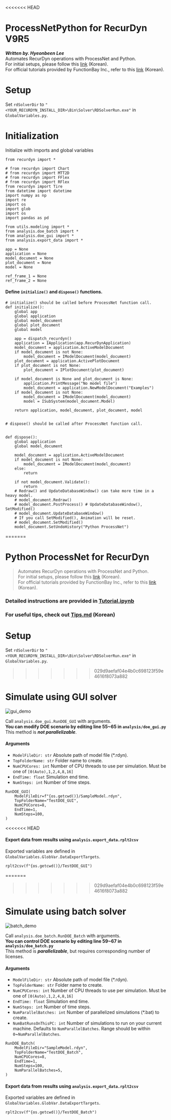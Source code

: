 <<<<<<< HEAD
# ProcessNetPython for RecurDyn V9R5

**_Written by. Hyeonbeen Lee_**  
Automates RecurDyn operations with ProcessNet and Python.  
For initial setups, please follow this [link](http://www.safetyman.kr/processnet-python-%ec%82%ac%ec%9a%a9%eb%b2%95/) (Korean).  
For official tutorials provided by FunctionBay Inc., refer to this [link](https://www.youtube.com/watch?v=QjCFDidGmHo) (Korean).

# Setup

Set `rdSolverDir` to `"<YOUR_RECURDYN_INSTALL_DIR>\Bin\Solver\RDSolverRun.exe"` in `GlobalVariables.py`.

# Initialization

Initialize with imports and global variables

```
from recurdyn import *

# from recurdyn import Chart
# from recurdyn import MTT2D
# from recurdyn import FFlex
# from recurdyn import RFlex
from recurdyn import Tire
from datetime import datetime
import numpy as np
import re
import os
import glob
import os
import pandas as pd

from utils.modeling import *
from analysis.doe_batch import *
from analysis.doe_gui import *
from analysis.export_data import *

app = None
application = None
model_document = None
plot_document = None
model = None

ref_frame_1 = None
ref_frame_2 = None
```

#### Define `initialize()` and `dispose()` functions.

```
# initialize() should be called before ProcessNet function call.
def initialize():
    global app
    global application
    global model_document
    global plot_document
    global model

    app = dispatch_recurdyn()
    application = IApplication(app.RecurDynApplication)
    model_document = application.ActiveModelDocument
    if model_document is not None:
        model_document = IModelDocument(model_document)
    plot_document = application.ActivePlotDocument
    if plot_document is not None:
        plot_document = IPlotDocument(plot_document)

    if model_document is None and plot_document is None:
        application.PrintMessage("No model file")
        model_document = application.NewModelDocument("Examples")
    if model_document is not None:
        model_document = IModelDocument(model_document)
        model = ISubSystem(model_document.Model)

    return application, model_document, plot_document, model


# dispose() should be called after ProcessNet function call.


def dispose():
    global application
    global model_document

    model_document = application.ActiveModelDocument
    if model_document is not None:
        model_document = IModelDocument(model_document)
    else:
        return

    if not model_document.Validate():
        return
    # Redraw() and UpdateDatabaseWindow() can take more time in a heavy model.
    # model_document.Redraw()
    # model_document.PostProcess() # UpdateDatabaseWindow(), SetModified()
    # model_document.UpdateDatabaseWindow()
    # If you call SetModified(), Animation will be reset.
    # model_document.SetModified()
    model_document.SetUndoHistory("Python ProcessNet")
```
=======
# Python ProcessNet for RecurDyn
> Automates RecurDyn operations with ProcessNet and Python.  
For initial setups, please follow this [link](http://www.safetyman.kr/processnet-python-%ec%82%ac%ec%9a%a9%eb%b2%95/) (Korean).    
For official tutorials provided by FunctionBay Inc., refer to this [link](https://www.youtube.com/watch?v=QjCFDidGmHo) (Korean).


### Detailed instructions are provided in [Tutorial.ipynb](https://github.com/hyeonbeenlee/RecurDynPython/blob/main/Tutorial.ipynb)
### For useful tips, check out [Tips.md](https://github.com/hyeonbeenlee/RecurDynPython/blob/main/Tips.md) (Korean)
# Setup
Set `rdSolverDir` to `"<YOUR_RECURDYN_INSTALL_DIR>\Bin\Solver\RDSolverRun.exe"` in `GlobalVariables.py`.
>>>>>>> 029d9aefaf04e4b0c698123f59e4616f8073a882

# Simulate using GUI solver
![gui_demo](https://github.com/hyeonbeenlee/RecurDynPython/assets/78078652/fc98aef7-bc89-43e6-9415-4245846be155)

Call `analysis.doe_gui.RunDOE_GUI` with arguments.  
**You can modify DOE scenario by editing line 55~65 in `analysis/doe_gui.py`**  
This method is **_not parallelizable_**.

#### Arguments

- `ModelFileDir: str` Absolute path of model file (\*.rdyn).
- `TopFolderName: str` Folder name to create.
- `NumCPUCores: int` Number of CPU threads to use per simulation. Must be one of `[0(Auto),1,2,4,8,16]`
- `EndTime: float` Simulation end time.
- `NumSteps: int` Number of time steps.

```
RunDOE_GUI(
    ModelFileDir=f"{os.getcwd()}/SampleModel.rdyn",
    TopFolderName="TestDOE_GUI",
    NumCPUCores=8,
    EndTime=1,
    NumSteps=100,
)
```

<<<<<<< HEAD
#### Export data from results using `analysis.export_data.rplt2csv`

Exported variables are defined in `GlobalVariables.GlobVar.DataExportTargets`.

```
rplt2csv(f"{os.getcwd()}/TestDOE_GUI")
```

=======
>>>>>>> 029d9aefaf04e4b0c698123f59e4616f8073a882
# Simulate using batch solver
![batch_demo](https://github.com/hyeonbeenlee/RecurDynPython/assets/78078652/62b8ddea-f3a2-438a-a322-77b9e1c2b7ec)

Call `analysis.doe_batch.RunDOE_Batch` with arguments.  
**You can control DOE scenario by editing line 59~67 in `analysis/doe_batch.py`**  
This method is **_parallelizable_**, but requires corresponding number of licenses.

#### Arguments

- `ModelFileDir: str` Absolute path of model file (\*.rdyn).
- `TopFolderName: str` Folder name to create.
- `NumCPUCores: int` Number of CPU threads to use per simulation. Must be one of `[0(Auto),1,2,4,8,16]`
- `EndTime: float` Simulation end time.
- `NumSteps: int` Number of time steps.
- `NumParallelBatches: int` Number of parallelized simulations (\*.bat) to create.
- `NumBatRunsOnThisPC: int` Number of simulations to run on your current machine. Defaults to `NumParallelBatches`. Range should be within `0`~`NumParallelBatches`.

```
RunDOE_Batch(
    ModelFileDir="SampleModel.rdyn",
    TopFolderName="TestDOE_Batch",
    NumCPUCores=8,
    EndTime=1,
    NumSteps=100,
    NumParallelBatches=5,
)
```

#### Export data from results using `analysis.export_data.rplt2csv`

Exported variables are defined in `GlobalVariables.GlobVar.DataExportTargets`.

```
rplt2csv(f"{os.getcwd()}/TestDOE_Batch")
```

